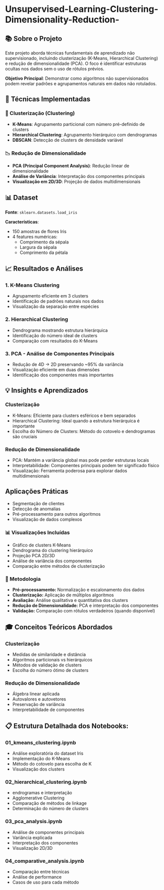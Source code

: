 # Unsupervised-Learning-Clustering-Dimensionality-Reduction-
## 📚 Sobre o Projeto

Este projeto aborda técnicas fundamentais de aprendizado não supervisionado, incluindo clusterização (K-Means, Hierarchical Clustering) e redução de dimensionalidade (PCA). O foco é identificar estruturas ocultas nos dados sem o uso de rótulos prévios.

**Objetivo Principal**: Demonstrar como algoritmos não supervisionados podem revelar padrões e agrupamentos naturais em dados não rotulados.

## 🧩 Técnicas Implementadas

### 🔷 Clusterização (Clustering)
- **K-Means**: Agrupamento particional com número pré-definido de clusters
- **Hierarchical Clustering**: Agrupamento hierárquico com dendrogramas
- **DBSCAN**: Detecção de clusters de densidade variável

### 📉 Redução de Dimensionalidade
- **PCA (Principal Component Analysis)**: Redução linear de dimensionalidade
- **Análise de Variância**: Interpretação dos componentes principais
- **Visualização em 2D/3D**: Projeção de dados multidimensionais

## 📊 Dataset

**Fonte**: `sklearn.datasets.load_iris`

**Características**:
- 150 amostras de flores Iris
- 4 features numéricas:
  - Comprimento da sépala
  - Largura da sépala
  - Comprimento da pétala

## 📈 Resultados e Análises
### 1. K-Means Clustering
- Agrupamento eficiente em 3 clusters
- Identificação de padrões naturais nos dados
- Visualização da separação entre espécies

### 2. Hierarchical Clustering
- Dendrograma mostrando estrutura hierárquica
- Identificação do número ideal de clusters
- Comparação com resultados do K-Means

### 3. PCA - Análise de Componentes Principais
- Redução de 4D → 2D preservando ~95% da variância
- Visualização eficiente em duas dimensões
- Identificação dos componentes mais importantes

## 💡 Insights e Aprendizados
### Clusterização
- K-Means: Eficiente para clusters esféricos e bem separados
- Hierarchical Clustering: Ideal quando a estrutura hierárquica é importante
- Escolha do Número de Clusters: Método do cotovelo e dendrogramas são cruciais

### Redução de Dimensionalidade
- PCA: Mantém a variância global mas pode perder estruturas locais
- Interpretabilidade: Componentes principais podem ter significado físico
- Visualização: Ferramenta poderosa para explorar dados multidimensionais

## Aplicações Práticas
- Segmentação de clientes
- Detecção de anomalias
- Pré-processamento para outros algoritmos
- Visualização de dados complexos

### 📊 Visualizações Incluídas
- Gráfico de clusters K-Means
- Dendrograma do clustering hierárquico
- Projeção PCA 2D/3D
- Análise de variância dos componentes
- Comparação entre métodos de clusterização

### 🔧 Metodologia
- **Pré-processamento:** Normalização e escalonamento dos dados
- **Clusterização:** Aplicação de múltiplos algoritmos
- **Avaliação:** Análise qualitativa e quantitativa dos clusters
- **Redução de Dimensionalidade:** PCA e interpretação dos componentes
- **Validação:** Comparação com rótulos verdadeiros (quando disponível)

## 🎓 Conceitos Teóricos Abordados
### Clusterização
- Medidas de similaridade e distância
- Algoritmos particionais vs hierárquicos
- Métodos de validação de clusters
- Escolha do número ótimo de clusters

### Redução de Dimensionalidade
- Álgebra linear aplicada
- Autovalores e autovetores
- Preservação de variância
- Interpretabilidade de componentes


## 📋 Estrutura Detalhada dos Notebooks:
### 01_kmeans_clustering.ipynb
- Análise exploratória do dataset Iris
- Implementação do K-Means
- Método do cotovelo para escolha de K
- Visualização dos clusters

### 02_hierarchical_clustering.ipynb
- endrogramas e interpretação
- Agglomerative Clustering
- Comparação de métodos de linkage
- Determinação do número de clusters

### 03_pca_analysis.ipynb
- Análise de componentes principais
- Variância explicada
- Interpretação dos componentes
- Visualização 2D/3D

### 04_comparative_analysis.ipynb
- Comparação entre técnicas
- Análise de performance
- Casos de uso para cada método
